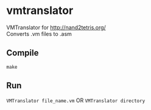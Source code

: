 # vmtranslator
VMTranslator for http://nand2tetris.org/ <br />
Converts .vm files to .asm <br />
## Compile
```make```
## Run
```VMTranslator file_name.vm``` OR ```VMTranslator directory```
